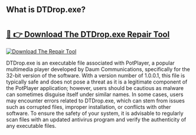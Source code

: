 ## What is DTDrop.exe? 

# <h2><a href="https://exedetect.com/download.php?DTDrop.exe">🔗 👉 Download The DTDrop.exe Repair Tool</a></h2>

[![Download The Repair Tool](https://exedetect.com/download-button.jpg)](https://exedetect.com/download.php?DTDrop.exe)

DTDrop.exe is an executable file associated with PotPlayer, a popular multimedia player developed by Daum Communications, specifically for the 32-bit version of the software. With a version number of 1.0.0.1, this file is typically safe and does not pose a threat as it is a legitimate component of the PotPlayer application; however, users should be cautious as malware can sometimes disguise itself under similar names. In some cases, users may encounter errors related to DTDrop.exe, which can stem from issues such as corrupted files, improper installation, or conflicts with other software. To ensure the safety of your system, it is advisable to regularly scan files with an updated antivirus program and verify the authenticity of any executable files.
